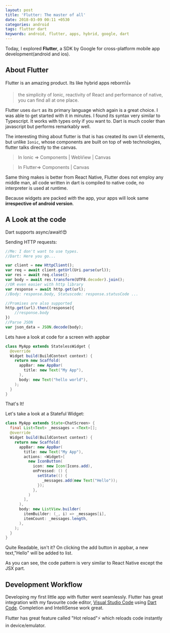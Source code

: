 ```yaml
---
layout: post
title: 'Flutter: The master of all'
date: 2018-03-09 00:11 +0530
categories: android
tags: flutter dart
keywords: android, flutter, apps, hybrid, google, dart
---
```

Today, I explored **Flutter**, a SDK by Google for cross-platform mobile app development(android and ios). 

## About Flutter

Flutter is an amazing product. Its like hybrid apps reborn!:thumbsup:
>the simplicity of Ionic, reactivity of React and performance of native, you can find all at one place. 

Flutter uses `dart` as its primary language which again is a great choice. I was able to get started with it in minutes. I found its syntax very similar to Typescript. It works with types only if you want to. Dart is much cooler than javascript but performs remarkably well.

The interesting thing about flutter is that is has created its own UI elements, but unlike `Ionic`, whose components are built on top of web technologies, flutter talks directly to the canvas.

>In Ionic => Components \| WebView \| Canvas

>In Flutter=> Components \| Canvas

Same thing makes is better from React Native, Flutter does not employ any middle man, all code written in dart is compiled to native code, no interpreter is used at runtime. 

Because widgets are packed *with* the app, your apps will look same **irrespective of android version**.
## A Look at the code
Dart supports async/await!:heart_eyes:

Sending HTTP requests:
```js
//Me: I don't want to use types.
//Dart: Here you go...

var client = new HttpClient();  
var req = await client.getUrl(Uri.parse(url));
var res = await req.close();
var body = await res.transform(UTF8.decoder).join();
//OR even easier with http library
var response = await http.get(url);
//Body: response.body, Statuscode: response.statusCode ...

//Promises are also supported
http.get(url).then((response){
    //response.body
})
//Parse JSON
var json_data = JSON.decode(body); 
```
Lets have a look at code for a screen with appbar
```java
class MyApp extends StatelessWidget {
  @override
  Widget build(BuildContext context) {
    return new Scaffold(
      appBar: new AppBar(
        title: new Text("My App"),
      ),
      body: new Text("hello world"),
    );
  }
}
```
That's It!

Let's take a look at a Stateful Widget:
```java
class MyApp extends State<ChatScreen> {
  final List<Text> _messages = <Text>[];
  @override
  Widget build(BuildContext context) {
    return new Scaffold(
      appBar: new AppBar(
        title: new Text("My App"),
        actions: <Widget>[
          new IconButton(
            icon: new Icon(Icons.add),
            onPressed: () {
              setState(() {
                _messages.add(new Text("Hello"));
              });
            },
          )
        ],
      ),
      body: new ListView.builder(
        itemBuilder: (_, i) => _messages[i],
        itemCount: _messages.length,
      ),
    );
  }
}
```
Quite Readable, isn't it? On clicking the add button in appbar, a new text,"Hello" will be added to list.

As you can see, the code pattern is very similar to React Native except the JSX part.
## Development Workflow
Developing my first little app with flutter went seamlessly. Flutter has great integration with my favourite code editor, [Visual Studio Code](https://code.visualstudio.com) using [Dart Code](https://marketplace.visualstudio.com/items?itemName=Dart-Code.dart-code). Completion and IntelliSense work great.

Flutter has great feature called "Hot reload":zap: which reloads code instantly in device/emulator.
